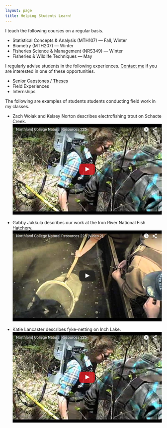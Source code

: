 ```yaml
---
layout: page
title: Helping Students Learn!
---
```


I teach the following courses on a regular basis.

* Statistical Concepts & Analysis (MTH107) — Fall, Winter
* Biometry (MTH207) — Winter
* Fisheries Science & Management (NRS349) — Winter
* Fisheries & Wildlife Techniques — May

I regularly advise students in the following experiences.  [Contact me](mailto:dogle@northland.edu) if you are interested in one of these opportunities.

* [Senior Capstones / Theses](capstones)
* Field Experiences
* Internships

The following are examples of students students conducting field work in my classes.

* Zach Woiak and Kelsey Norton describes electrofishing trout on Schacte Creek.
[![Zach & Kelsey](img/Video_ZachKelsey.JPG)](https://youtu.be/PTyf8p1decI)

* Gabby Jukkula describes our work at the Iron River National Fish Hatchery.
[![Gabby](img/Video_Gabby.JPG)](https://youtu.be/NUH70p9CdNQ)

* Katie Lancaster describes fyke-netting on Inch Lake.
[![Zach & Kelsey](img/Video_ZachKelsey.JPG)](https://youtu.be/kbAQ0mpQZWE)
